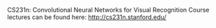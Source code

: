 CS231n: Convolutional Neural Networks for Visual Recognition
Course lectures can be found here: http://cs231n.stanford.edu/

